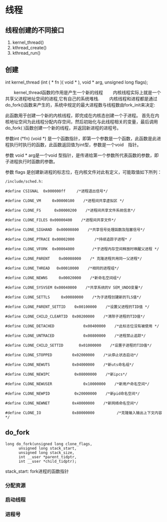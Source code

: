 # 线程

## 线程创建的不同接口

1. kernel_thread()
2. kthread_create()
3. kthread_run()


## 创建

int kernel_thread (int ( * fn )( void * ), void * arg, unsigned long flags);

　　kernel_thread函数的作用是产生一个新的线程
　　内核线程实际上就是一个共享父进程地址空间的进程,它有自己的系统堆栈.
　　内核线程和进程都是通过do_fork()函数来产生的，系统中规定的最大进程数与线程数由fork_init来决定:

此函数用于创建一个新的内核线程，即完成在内核态创建一个子进程。 首先在内核地址空间为此线程分配内存空间，然后初始化与此线程相关的变量，最后调用do_fork( )函数创建一个新的线程，并返回新进程的进程号。

 

参数int (*fn) (void *) 是一个函数指针，即第一个参数是一个函数，此函数是此进程执行时执行的函数，此函数返回值为int型，参数是一个void　指针。

参数 void * arg是一个void 型指针，是传递给第一个参数所代表函数的参数，即子进程执行时函数的参数。

参数 flags 是创建新进程的标志位，在内核文件对此有定义，可能取值如下所列：

	/include/sched.h:

	#define CSIGNAL  0x000000ff     /*进程退出信号*/

	#define CLONE_VM     0x00000100    /*进程间共享虚拟区 */

	#define CLONE_FS      0x00000200    /*进程间共享文件系统信息*/

	#define CLONE_FILES 0x00000400    /*进程间共享文件*/

	#define CLONE_SIGHAND  0x00000800    /*共享信号处理函数及阻塞信号*/

	#define CLONE_PTRACE 0x00002000         /*持续追踪子进程* /

	#define CLONE_VFORK  0x00004000        /*子进程内存空间释放时唤醒父进程 */

	#define CLONE_PARENT    0x00008000    /* 克隆进程共用同一父进程*/

	#define CLONE_THREAD   0x00010000    /*相同的进程组*/

	#define CLONE_NEWNS     0x00020000    /*新命名空间组*/

	#define CLONE_SYSVSEM 0x00040000    /*共享系统的V SEM_UNDO变量*/

	#define CLONE_SETTLS     0x00080000    /*为子进程创建新的TLS值*/

	#define CLONE_PARENT_SETTID    0x00100000    /*设置父进程的TID值 */

	#define CLONE_CHILD_CLEARTID  0x00200000    /*清除子进程的TID值*/

	#define CLONE_DETACHED             0x00400000    /*此标志位没有被使用 */

	#define CLONE_UNTRACED             0x00800000    /*进程禁止追踪*/

	#define CLONE_CHILD_SETTID       0x01000000    /*设置子进程的TID值*/

	#define CLONE_STOPPED         0x02000000    /*从停止状态启动*/

	#define CLONE_NEWUTS          0x04000000    /*新uts命名组*/

	#define CLONE_NEWIPC           0x08000000    /*新ipcs*/

	#define CLONE_NEWUSER              0x10000000    /*新用户命名空间*/

	#define CLONE_NEWPID           0x20000000    /*新pid命名空间*/

	#define CLONE_NEWNET          0x40000000    /*新网络命名空间*/

	#define CLONE_IO              0x80000000          /*克隆输入输出上下文内容 */


## do_fork

	long do_fork(unsigned long clone_flags, 
		  unsigned long stack_start, 
		  unsigned long stack_size, 
		  int __user *parent_tidptr, 
		  int __user *child_tidptr);

stack_start: fork进程的函数指针

### 分配资源


### 启动线程

### 进程号


